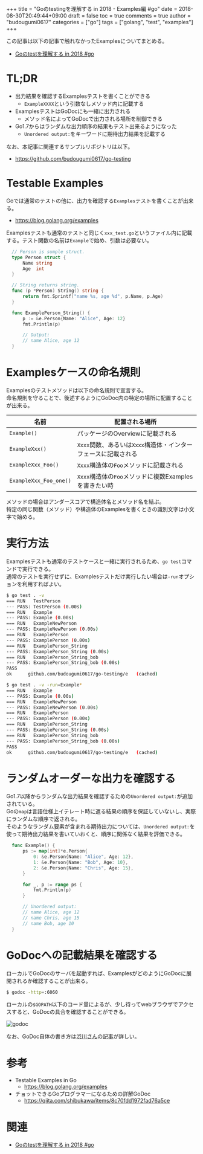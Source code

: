 +++
title = "Goのtestingを理解する in 2018 - Examples編 #go"
date = 2018-08-30T20:49:44+09:00
draft = false
toc = true
comments = true
author = "budougumi0617"
categories = ["go"]
tags = ["golang", "test", "examples"]
+++

この記事は以下の記事で触れなかったExamplesについてまとめる。

- [Goのtestを理解する in 2018 #go](/2018/08/19/go-testing2018)

<!--more-->

# TL;DR
- 出力結果を確認するExamplesテストを書くことができる
  - `ExampleXXXX`という引数なしメソッド内に記載する
- ExamplesテストはGoDocにも一緒に出力される
  - メソッド名によってGoDocで出力される場所を制御できる
- Go1.7からはランダムな出力順序の結果もテスト出来るようになった
  - `Unordered output:`をキーワードに期待出力結果を記載する

なお、本記事に関連するサンプルリポジトリは以下。

- https://github.com/budougumi0617/go-testing

# Testable Examples
Goでは通常のテストの他に、出力を確認する`Examples`テストを書くことが出来る。

- https://blog.golang.org/examples

Examplesテストも通常のテストと同じく`xxx_test.go`というファイル内に記載する。テスト関数の名前は`Example`で始め、引数は必要ない。

```go
  // Person is sumple struct.
  type Person struct {
      Name string
      Age  int
  }

  // String returns string.
  func (p *Person) String() string {
      return fmt.Sprintf("name %s, age %d", p.Name, p.Age)
  }

  func ExamplePerson_String() {
      p := &e.Person{Name: "Alice", Age: 12}
      fmt.Println(p)

      // Output:
      // name Alice, age 12
  }
```

# Examplesケースの命名規則
Examplesのテストメソッドは以下の命名規則で宣言する。  
命名規則を守ることで、後述するようにGoDoc内の特定の場所に配置することが出来る。

|名前|配置される場所|
|---|---|
|`Example()`| パッケージのOverviewに記載される|
|`ExampleXxx()`| `Xxxx`関数、あるいは`Xxxx`構造体・インターフェースに記載される|
|`ExampleXxx_Foo()`| `Xxxx`構造体の`Foo`メソッドに記載される|
|`ExampleXxx_Foo_one()`| `Xxxx`構造体の`Foo`メソッドに複数Examplesを書きたい時|

メソッドの場合はアンダースコアで構造体名とメソッド名を結ぶ。  
特定の同じ関数（メソッド）や構造体のExamplesを書くときの識別文字は小文字で始める。

# 実行方法
Examplesテストも通常のテストケースと一緒に実行されるため、`go test`コマンドで実行できる。  
通常のテストを実行せずに、Examplesテストだけ実行したい場合は`-run`オプションを利用すればよい。

```bash
$ go test . -v
=== RUN   TestPerson
--- PASS: TestPerson (0.00s)
=== RUN   Example
--- PASS: Example (0.00s)
=== RUN   ExampleNewPerson
--- PASS: ExampleNewPerson (0.00s)
=== RUN   ExamplePerson
--- PASS: ExamplePerson (0.00s)
=== RUN   ExamplePerson_String
--- PASS: ExamplePerson_String (0.00s)
=== RUN   ExamplePerson_String_bob
--- PASS: ExamplePerson_String_bob (0.00s)
PASS
ok  	github.com/budougumi0617/go-testing/e	(cached)

$ go test . -v -run=Example*
=== RUN   Example
--- PASS: Example (0.00s)
=== RUN   ExampleNewPerson
--- PASS: ExampleNewPerson (0.00s)
=== RUN   ExamplePerson
--- PASS: ExamplePerson (0.00s)
=== RUN   ExamplePerson_String
--- PASS: ExamplePerson_String (0.00s)
=== RUN   ExamplePerson_String_bob
--- PASS: ExamplePerson_String_bob (0.00s)
PASS
ok  	github.com/budougumi0617/go-testing/e	(cached)
```

# ランダムオーダーな出力を確認する
Go1.7以降からランダムな出力結果を確認するための`Unordered output:`が追加されている。  
Goの`map`は言語仕様上イテレート時に返る結果の順序を保証していないし、実際にランダムな順序で返される。  
そのようなランダム要素が含まれる期待出力については、`Unordered output:`を使って期待出力結果を書いていおくと、順序に関係なく結果を評価できる。


```go
  func Example() {
      ps := map[int]*e.Person{
          0: &e.Person{Name: "Alice", Age: 12},
          1: &e.Person{Name: "Bob", Age: 10},
          2: &e.Person{Name: "Chris", Age: 15},
      }

      for _, p := range ps {
          fmt.Println(p)
      }

      // Unordered output:
      // name Alice, age 12
      // name Chris, age 15
      // name Bob, age 10
  }
```

# GoDocへの記載結果を確認する
ローカルでGoDocのサーバを起動すれば、ExamplesがどのようにGoDocに展開されるか確認することが出来る。
```bash
$ godoc -http=:6060
```
ローカルの`$GOPATH`以下のコード量によるが、少し待ってwebブラウザでアクセスすると、GoDocの具合を確認することができる。

![godoc](/2018/08/30_godoc.png)

なお、GoDoc自体の書き方は[渋川さん](https://twitter.com/shibu_jp)の[記事](https://qiita.com/shibukawa/items/8c70fdd1972fad76a5ce)が詳しい。

# 参考
- Testable Examples in Go
  - https://blog.golang.org/examples
- チョットできるGoプログラマーになるための詳解GoDoc
  - https://qiita.com/shibukawa/items/8c70fdd1972fad76a5ce

# 関連
- [Goのtestを理解する in 2018 #go](/2018/08/19/go-testing2018)


